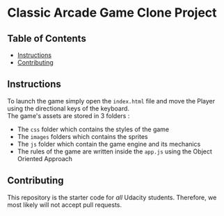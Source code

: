 # Classic Arcade Game Clone Project

## Table of Contents

- [Instructions](#instructions)
- [Contributing](#contributing)

## Instructions

 To launch the game simply open the `index.html` file and move the Player using the directional keys of the keyboard.\
 The game's assets are stored in 3 folders : 
   - The `css` folder which contains the styles of the game
   - The `images` folders which contains the sprites
   - The `js` folder which contain the game engine and its mechanics 
   - The rules of the game are written inside the `app.js` using the Object Oriented Approach 

## Contributing

This repository is the starter code for _all_ Udacity students. Therefore, we most likely will not accept pull requests.

